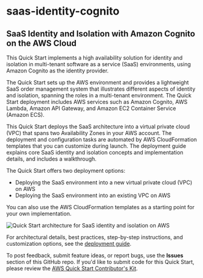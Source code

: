 # saas-identity-cognito
## SaaS Identity and Isolation with Amazon Cognito on the AWS Cloud


This Quick Start implements a high availability solution for identity and isolation in multi-tenant software as a service (SaaS) environments, using Amazon Cognito as the identity provider.

The Quick Start sets up the AWS environment and provides a lightweight SaaS order management system that illustrates different aspects of identity and isolation, spanning the roles in a multi-tenant environment. The Quick Start deployment includes AWS services such as Amazon Cognito, AWS Lambda, Amazon API Gateway, and Amazon EC2 Container Service (Amazon ECS).

This Quick Start deploys the SaaS architecture into a virtual private cloud (VPC) that spans two Availability Zones in your AWS account. The deployment and configuration tasks are automated by AWS CloudFormation templates that you can customize during launch. The deployment guide explains core SaaS identity and isolation concepts and implementation details, and includes a walkthrough.

The Quick Start offers two deployment options:

- Deploying the SaaS environment into a new virtual private cloud (VPC) on AWS
- Deploying the SaaS environment into an existing VPC on AWS

You can also use the AWS CloudFormation templates as a starting point for your own implementation.

![Quick Start architecture for SaaS identity and isolation on AWS](https://d0.awsstatic.com/partner-network/QuickStart/saas/saas-identity-with-cognito-architecture-on-aws.png)

For architectural details, best practices, step-by-step instructions, and customization options, see the [deployment guide](https://fwd.aws/XKYDP).

To post feedback, submit feature ideas, or report bugs, use the **Issues** section of this GitHub repo.
If you'd like to submit code for this Quick Start, please review the [AWS Quick Start Contributor's Kit](https://aws-quickstart.github.io/). 
